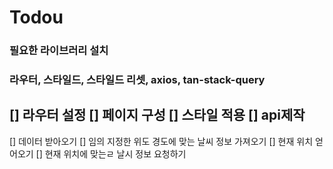 # Todou
### 필요한 라이브러리 설치
### 라우터, 스타일드, 스타일드 리셋, axios, tan-stack-query

[] 라우터 설정
[] 페이지 구성
[] 스타일 적용
[] api제작
---------------------------------------
[] 데이터 받아오기
[] 임의 지정한 위도 경도에 맞는 날씨 정보 가져오기
[] 현재 위치 얻어오기
[] 현재 위치에 맞는ㄹ 날시 정보 요청하기